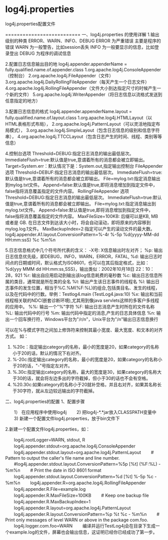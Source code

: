 # log4j.properties
log4j.properties配置文件


==========================
一、log4j.properties 的使用详解
1.输出级别的种类
ERROR、WARN、INFO、DEBUG
ERROR 为严重错误 主要是程序的错误
WARN 为一般警告，比如session丢失
INFO 为一般要显示的信息，比如登录登出
DEBUG 为程序的调试信息

2.配置日志信息输出目的地
log4j.appender.appenderName = fully.qualified.name.of.appender.class
1.org.apache.log4j.ConsoleAppender（控制台）
2.org.apache.log4j.FileAppender（文件）
3.org.apache.log4j.DailyRollingFileAppender（每天产生一个日志文件）
4.org.apache.log4j.RollingFileAppender（文件大小到达指定尺寸的时候产生一个新的文件）
5.org.apache.log4j.WriterAppender（将日志信息以流格式发送到任意指定的地方）

3.配置日志信息的格式
log4j.appender.appenderName.layout = fully.qualified.name.of.layout.class
1.org.apache.log4j.HTMLLayout（以HTML表格形式布局），
2.org.apache.log4j.PatternLayout（可以灵活地指定布局模式），
3.org.apache.log4j.SimpleLayout（包含日志信息的级别和信息字符串），
4.org.apache.log4j.TTCCLayout（包含日志产生的时间、线程、类别等等信息）

4.控制台选项
Threshold=DEBUG:指定日志消息的输出最低层次。
ImmediateFlush=true:默认值是true,意谓着所有的消息都会被立即输出。
Target=System.err：默认情况下是：System.out,指定输出控制台
FileAppender 选项
Threshold=DEBUF:指定日志消息的输出最低层次。
ImmediateFlush=true:默认值是true,意谓着所有的消息都会被立即输出。
File=mylog.txt:指定消息输出到mylog.txt文件。
Append=false:默认值是true,即将消息增加到指定文件中，false指将消息覆盖指定的文件内容。
RollingFileAppender 选项
Threshold=DEBUG:指定日志消息的输出最低层次。
ImmediateFlush=true:默认值是true,意谓着所有的消息都会被立即输出。
File=mylog.txt:指定消息输出到mylog.txt文件。
Append=false:默认值是true,即将消息增加到指定文件中，false指将消息覆盖指定的文件内容。
MaxFileSize=100KB: 后缀可以是KB, MB 或者是 GB. 在日志文件到达该大小时，将会自动滚动，即将原来的内容移到mylog.log.1文件。
MaxBackupIndex=2:指定可以产生的滚动文件的最大数。
log4j.appender.A1.layout.ConversionPattern=%-4r %-5p %d{yyyy-MM-dd HH:mm:ssS} %c %m%n

5.日志信息格式中几个符号所代表的含义：
 -X号: X信息输出时左对齐；
 %p: 输出日志信息优先级，即DEBUG，INFO，WARN，ERROR，FATAL,
 %d: 输出日志时间点的日期或时间，默认格式为ISO8601，也可以在其后指定格式，比如：%d{yyy MMM dd HH:mm:ss,SSS}，输出类似：2002年10月18日 22：10：28，921
 %r: 输出自应用启动到输出该log信息耗费的毫秒数
 %c: 输出日志信息所属的类目，通常就是所在类的全名
 %t: 输出产生该日志事件的线程名
 %l: 输出日志事件的发生位置，相当于%C.%M(%F:%L)的组合,包括类目名、发生的线程，以及在代码中的行数。举例：Testlog4.main (TestLog4.java:10)
 %x: 输出和当前线程相关联的NDC(嵌套诊断环境),尤其用到像java servlets这样的多客户多线程的应用中。
 %%: 输出一个"%"字符
 %F: 输出日志消息产生时所在的文件名称
 %L: 输出代码中的行号
 %m: 输出代码中指定的消息,产生的日志具体信息
 %n: 输出一个回车换行符，Windows平台为"/r/n"，Unix平台为"/n"输出日志信息换行
 
可以在%与模式字符之间加上修饰符来控制其最小宽度、最大宽度、和文本的对齐方式。
如：
 1)   %20c：指定输出category的名称，最小的宽度是20，如果category的名称小于20的话，默认的情况下右对齐。
 2)   %-20c:指定输出category的名称，最小的宽度是20，如果category的名称小于20的话，"-"号指定左对齐。
 3)   %.30c:指定输出category的名称，最大的宽度是30，如果category的名称大于30的话，就会将左边多出的字符截掉，但小于30的话也不会有空格。
 4)   %20.30c:如果category的名称小于20就补空格，并且右对齐，如果其名称长于30字符，就从左边较远输出的字符截掉。

二、log4j.properties的配置
1、配置步骤

　　1）  在应用程序中使用log4j
　　2)     把log4j-*.*jar放入CLASSPATH变量中
　　3)     新建一个配置文件log4j.properties，放于bin文件下
　　　　

2.新建一个配置文件log4j.properties，如：

　　log4j.rootLogger=WARN, stdout, R
　　log4j.appender.stdout=org.apache.log4j.ConsoleAppender
　　log4j.appender.stdout.layout=org.apache.log4j.PatternLayout
　　# Pattern to output the caller's file name and line number.
　　#log4j.appender.stdout.layout.ConversionPattern=%5p [%t] (%F:%L) - %m%n
　　# Print the date in ISO 8601 format
　　log4j.appender.stdout.layout.ConversionPattern=%d [%t] %-5p %c - %m%n
　　log4j.appender.R=org.apache.log4j.RollingFileAppender
　　log4j.appender.R.File=example.log
　　log4j.appender.R.MaxFileSize=100KB
　　# Keep one backup file
　　log4j.appender.R.MaxBackupIndex=1
　　log4j.appender.R.layout=org.apache.log4j.PatternLayout
　　log4j.appender.R.layout.ConversionPattern=%p %t %c - %m%n
　　# Print only messages of level WARN or above in the package com.foo.
　　log4j.logger.com.foo=WARN
　　编译并运行TestLog4j会在目录下生成一个example.log的文件，屏幕也会输出信息，这证明已经你已经成功了第一步。
